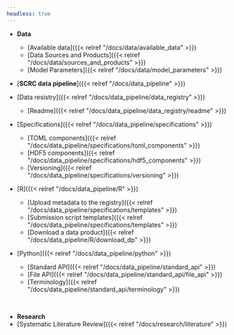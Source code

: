 ```yaml
---
headless: true
---
```


- **Data**
  - [Available data]({{< relref "/docs/data/available_data" >}})
  - [Data Sources and Products]({{< relref "/docs/data/sources_and_products" >}})
  - [Model Parameters]({{< relref "/docs/data/model_parameters" >}})

- [**SCRC data pipeline**]({{< relref "/docs/data_pipeline" >}})
- [Data resistry]({{< relref "/docs/data_pipeline/data_registry" >}})
  - [Readme]({{< relref "/docs/data_pipeline/data_registry/readme" >}})
- [Specifications]({{< relref "/docs/data_pipeline/specifications" >}})
  - [TOML components]({{< relref "/docs/data_pipeline/specifications/toml_components" >}})
  - [HDF5 components]({{< relref "/docs/data_pipeline/specifications/hdf5_components" >}})
  - [Versioning]({{< relref "/docs/data_pipeline/specifications/versioning" >}})
- [R]({{< relref "/docs/data_pipeline/R" >}})
  - [Upload metadata to the registry]({{< relref "/docs/data_pipeline/specifications/templates" >}})
  - [Submission script templates]({{< relref "/docs/data_pipeline/specifications/templates" >}})
  - [Download a data product]({{< relref "/docs/data_pipeline/R/download_dp" >}})
- [Python]({{< relref "/docs/data_pipeline/python" >}})
  - [Standard API]({{< relref "/docs/data_pipeline/standard_api" >}})
  - [File API]({{< relref "/docs/data_pipeline/standard_api/file_api" >}})
  - [Terminology]({{< relref "/docs/data_pipeline/standard_api/terminology" >}})
<br />

- **Research**
- [Systematic Literature Review]({{< relref "/docs/research/literature" >}})
<br />
